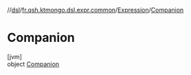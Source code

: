 //[dsl](../../../../index.md)/[fr.qsh.ktmongo.dsl.expr.common](../../index.md)/[Expression](../index.md)/[Companion](index.md)

# Companion

[jvm]\
object [Companion](index.md)
